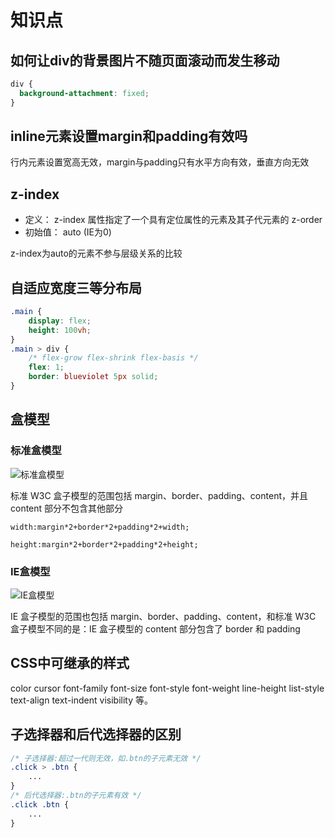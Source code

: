 # 知识点

## 如何让div的背景图片不随页面滚动而发生移动

```css
div {
  background-attachment: fixed;
}
```

## inline元素设置margin和padding有效吗

行内元素设置宽高无效，margin与padding只有水平方向有效，垂直方向无效

## z-index

- 定义： z-index 属性指定了一个具有定位属性的元素及其子代元素的 z-order
- 初始值： auto (IE为0)

z-index为auto的元素不参与层级关系的比较

## 自适应宽度三等分布局

```css
.main {
    display: flex;
    height: 100vh;
}
.main > div {
    /* flex-grow flex-shrink flex-basis */
    flex: 1;
    border: blueviolet 5px solid;
}
```

## 盒模型

### 标准盒模型

![标准盒模型](http://img.blog.csdn.net/20140124141001609?watermark/2/text/aHR0cDovL2Jsb2cuY3Nkbi5uZXQvenl1eml4aWFv/font/5a6L5L2T/fontsize/400/fill/I0JBQkFCMA==/dissolve/70/gravity/SouthEast)

标准 W3C 盒子模型的范围包括 margin、border、padding、content，并且 content 部分不包含其他部分

    width:margin*2+border*2+padding*2+width;

    height:margin*2+border*2+padding*2+height;

### IE盒模型

![IE盒模型](http://img.blog.csdn.net/20140124141131218?watermark/2/text/aHR0cDovL2Jsb2cuY3Nkbi5uZXQvenl1eml4aWFv/font/5a6L5L2T/fontsize/400/fill/I0JBQkFCMA==/dissolve/70/gravity/SouthEast)

IE 盒子模型的范围也包括 margin、border、padding、content，和标准 W3C 盒子模型不同的是：IE 盒子模型的 content 部分包含了 border 和 padding

## CSS中可继承的样式

color cursor font-family font-size font-style font-weight line-height list-style text-align text-indent visibility 等。

## 子选择器和后代选择器的区别

```css
/* 子选择器:超过一代则无效，如.btn的子元素无效 */
.click > .btn {
    ...
}
/* 后代选择器:.btn的子元素有效 */
.click .btn {
    ...
}
```
